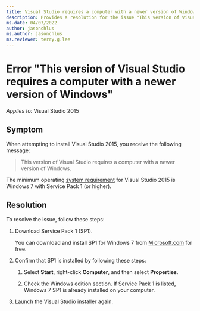 ```yaml
---
title: Visual Studio requires a computer with a newer version of Windows
description: Provides a resolution for the issue "This version of Visual Studio requires a computer with a newer version of Windows".
ms.date: 04/07/2022
author: jasonchlus
ms.author: jasonchlus
ms.reviewer: terry.g.lee
---
```


# Error "This version of Visual Studio requires a computer with a newer version of Windows"

_Applies to:_&nbsp;Visual Studio 2015

## Symptom

When attempting to install Visual Studio 2015, you receive the following message:

> This version of Visual Studio requires a computer with a newer version of Windows.

The minimum operating [system requirement](https://docs.microsoft.com/visualstudio/productinfo/vs2015-sysrequirements-vs) for Visual Studio 2015 is Windows 7 with Service Pack 1 (or higher).

## Resolution

To resolve the issue, follow these steps:

1. Download Service Pack 1 (SP1).

    You can download and install SP1 for Windows 7 from [Microsoft.com](https://support.microsoft.com/help/15090/windows-7-install-service-pack-1-sp1) for free.

1. Confirm that SP1 is installed by following these steps:

    1. Select **Start**, right-click **Computer**, and then select **Properties**.

    1. Check the Windows edition section. If Service Pack 1 is listed, Windows 7 SP1 is already installed on your computer.

1. Launch the Visual Studio installer again.
